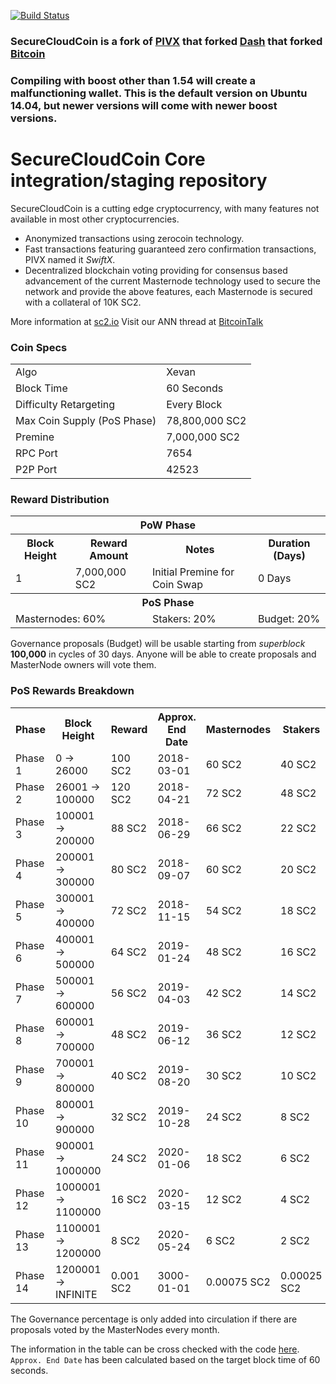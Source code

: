 
[![Build Status](https://travis-ci.org/securecloudcoin-project/securecloudcoin.svg?branch=master)](https://travis-ci.org/securecloudcoin-project/securecloudcoin) 


### SecureCloudCoin is a fork of [PIVX](https://github.com/PIVX-Project/PIVX) that forked [Dash](https://github.com/dashpay/dash) that forked [Bitcoin](https://github.com/bitcoin/bitcoinp)

### Compiling with boost other than 1.54 will create a malfunctioning wallet. This is the default version on Ubuntu 14.04, but newer versions will come with newer boost versions.


# SecureCloudCoin Core integration/staging repository


SecureCloudCoin is a cutting edge cryptocurrency, with many features not available in most other cryptocurrencies.
- Anonymized transactions using zerocoin technology.
- Fast transactions featuring guaranteed zero confirmation transactions, PIVX named it _SwiftX_.
- Decentralized blockchain voting providing for consensus based advancement of the current Masternode
  technology used to secure the network and provide the above features, each Masternode is secured
  with a collateral of 10K SC2.

More information at [sc2.io](https://www.sc2.io) Visit our ANN thread at [BitcoinTalk](http://www.bitcointalk.org/index.php)


### Coin Specs
<table>
<tr><td>Algo</td><td>Xevan</td></tr>
<tr><td>Block Time</td><td>60 Seconds</td></tr>
<tr><td>Difficulty Retargeting</td><td>Every Block</td></tr>
<tr><td>Max Coin Supply (PoS Phase)</td><td>78,800,000 SC2</td></tr>
<tr><td>Premine</td><td>7,000,000 SC2</td></tr>
<tr><td>RPC Port</td><td>7654</td></tr>
<tr><td>P2P Port</td><td>42523</td></tr>
</table>


### Reward Distribution

<table>
<th colspan=4>PoW Phase</th>
<tr><th>Block Height</th><th>Reward Amount</th><th>Notes</th><th>Duration (Days)</th></tr>
<tr><td>1</td><td>7,000,000 SC2</td><td>Initial Premine for Coin Swap</td><td>0 Days</td></tr>
<tr><th colspan=4>PoS Phase</th></tr>
<td colspan=2>Masternodes: 60%</td><td>Stakers: 20%</td><td>Budget: 20%</td></tr>
</table>

Governance proposals (Budget) will be usable starting from _superblock_ **100,000** in cycles of 30 days. Anyone will be able to create proposals and MasterNode owners will vote them.

### PoS Rewards Breakdown

<table>
<th>Phase</th><th>Block Height</th><th>Reward</th><th>Approx. End Date</th><th>Masternodes</th><th>Stakers</th><th>Governance Max</th>
<tr><td>Phase 1</td><td>0 ->  26000</td><td>100 SC2</td><td>2018-03-01</td><td>60 SC2</td><td>40 SC2</td><td>0 SC2</td></tr>
<tr><td>Phase 2</td><td> 26001 ->  100000</td><td>120 SC2</td><td>2018-04-21</td><td>72 SC2</td><td>48 SC2</td><td>0 SC2</td></tr>
<tr><td>Phase 3</td><td>100001 ->  200000</td><td>88 SC2</td><td>2018-06-29</td><td>66 SC2</td><td>22 SC2</td><td>22 SC2</td></tr>
<tr><td>Phase 4</td><td>200001 ->  300000</td><td>80 SC2</td><td>2018-09-07</td><td>60 SC2</td><td>20 SC2</td><td>20 SC2</td></tr>
<tr><td>Phase 5</td><td>300001 ->  400000</td><td>72 SC2</td><td>2018-11-15</td><td>54 SC2</td><td>18 SC2</td><td>18 SC2</td></tr>
<tr><td>Phase 6</td><td>400001 ->  500000</td><td>64 SC2</td><td>2019-01-24</td><td>48 SC2</td><td>16 SC2</td><td>16 SC2</td></tr>
<tr><td>Phase 7</td><td>500001 ->  600000</td><td>56 SC2</td><td>2019-04-03</td><td>42 SC2</td><td>14 SC2</td><td>14 SC2</td></tr>
<tr><td>Phase 8</td><td>600001 ->  700000</td><td>48 SC2</td><td>2019-06-12</td><td>36 SC2</td><td>12 SC2</td><td>12 SC2</td></tr>
<tr><td>Phase 9</td><td>700001 ->  800000</td><td>40 SC2</td><td>2019-08-20</td><td>30 SC2</td><td>10 SC2</td><td>10 SC2</td></tr>
<tr><td>Phase 10</td><td>800001 ->  900000</td><td>32 SC2</td><td>2019-10-28</td><td>24 SC2</td><td>8 SC2</td><td>8 SC2</td></tr>
<tr><td>Phase 11</td><td>900001 -> 1000000</td><td>24 SC2</td><td>2020-01-06</td><td>18 SC2</td><td>6 SC2</td><td>6 SC2</td></tr>
<tr><td>Phase 12</td><td>1000001 -> 1100000</td><td>16 SC2</td><td>2020-03-15</td><td>12 SC2</td><td>4 SC2</td><td>4 SC2</td></tr>
<tr><td>Phase 13</td><td>1100001 -> 1200000</td><td>8 SC2</td><td>2020-05-24</td><td>6 SC2</td><td>2 SC2</td><td>2 SC2</td></tr>
<tr><td>Phase 14</td><td>1200001 -> INFINITE</td><td>0.001 SC2</td><td>3000-01-01</td><td>0.00075 SC2</td><td>0.00025 SC2</td><td>0.00025 SC2</td></tr>
</table>

The Governance percentage is only added into circulation if there are proposals voted by the MasterNodes every month.

The information in the table can be cross checked with the code [here](https://github.com/securecloudcoin-project/securecloudcoin/blob/master/src/main.cpp#L2131-L2158). `Approx. End Date` has been calculated based on the target block time of 60 seconds.

